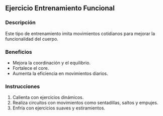 ## Ejercicio Entrenamiento Funcional

### Descripción
Este tipo de entrenamiento imita movimientos cotidianos para mejorar la funcionalidad del cuerpo.

### Beneficios
- Mejora la coordinación y el equilibrio.
- Fortalece el core.
- Aumenta la eficiencia en movimientos diarios.

### Instrucciones
1. Calienta con ejercicios dinámicos.
2. Realiza circuitos con movimientos como sentadillas, saltos y empujes.
3. Enfría con ejercicios suaves y estiramientos.